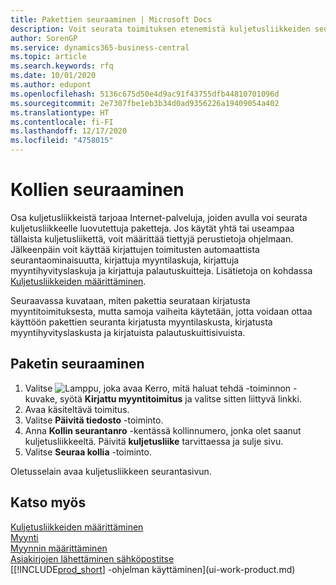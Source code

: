 ```yaml
---
title: Pakettien seuraaminen | Microsoft Docs
description: Voit seurata toimituksen etenemistä kuljetusliikkeiden seurantapalvelun avulla.
author: SorenGP
ms.service: dynamics365-business-central
ms.topic: article
ms.search.keywords: rfq
ms.date: 10/01/2020
ms.author: edupont
ms.openlocfilehash: 5136c675d50e4d9ac91f43755dfb44810701096d
ms.sourcegitcommit: 2e7307fbe1eb3b34d0ad9356226a19409054a402
ms.translationtype: HT
ms.contentlocale: fi-FI
ms.lasthandoff: 12/17/2020
ms.locfileid: "4758015"
---
```

# <a name="track-packages"></a>Kollien seuraaminen

Osa kuljetusliikkeistä tarjoaa Internet-palveluja, joiden avulla voi seurata kuljetusliikkeelle luovutettuja paketteja. Jos käytät yhtä tai useampaa tällaista kuljetusliikettä, voit määrittää tiettyjä perustietoja ohjelmaan. Jälkeenpäin voit käyttää kirjattujen toimitusten automaattista seurantaominaisuutta, kirjattuja myyntilaskuja, kirjattuja myyntihyvityslaskuja ja kirjattuja palautuskuitteja. Lisätietoja on kohdassa [Kuljetusliikkeiden määrittäminen](sales-how-to-set-up-shipping-agents.md).  

Seuraavassa kuvataan, miten pakettia seurataan kirjatusta myyntitoimituksesta, mutta samoja vaiheita käytetään, jotta voidaan ottaa käyttöön pakettien seuranta kirjatusta myyntilaskusta, kirjatusta myyntihyvityslaskusta ja kirjatuista palautuskuittisivuista.  

## <a name="to-track-a-package"></a>Paketin seuraaminen

1. Valitse ![Lamppu, joka avaa Kerro, mitä haluat tehdä -toiminnon](media/ui-search/search_small.png "Kerro, mitä haluat tehdä") -kuvake, syötä **Kirjattu myyntitoimitus** ja valitse sitten liittyvä linkki.
2. Avaa käsiteltävä toimitus.
3. Valitse **Päivitä tiedosto** -toiminto.
4. Anna **Kollin seurantanro** -kentässä kollinnumero, jonka olet saanut kuljetusliikkeeltä. Päivitä **kuljetusliike** tarvittaessa ja sulje sivu.
5. Valitse **Seuraa kollia** -toiminto.

Oletusselain avaa kuljetusliikkeen seurantasivun.

## <a name="see-also"></a>Katso myös

[Kuljetusliikkeiden määrittäminen](sales-how-to-set-up-shipping-agents.md)  
[Myynti](sales-manage-sales.md)  
[Myynnin määrittäminen](sales-setup-sales.md)  
[Asiakirjojen lähettäminen sähköpostitse](ui-how-send-documents-email.md)  
[[!INCLUDE[prod_short](includes/prod_short.md)] -ohjelman käyttäminen](ui-work-product.md)
